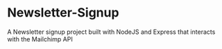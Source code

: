 # Newsletter-Signup
A Newsletter signup project built with NodeJS and Express that interacts with the Mailchimp API
